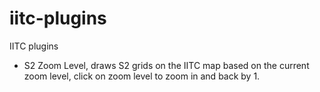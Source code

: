 # iitc-plugins
IITC plugins


- S2 Zoom Level, draws S2 grids on the IITC map based on the current zoom level, click on zoom level to zoom in and back by 1.
